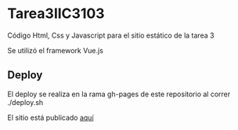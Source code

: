 # Tarea3IIC3103

Código Html, Css y Javascript para el sitio estático de la tarea 3

Se utilizó el framework Vue.js

## Deploy

El deploy se realiza en la rama gh-pages de este repositorio al correr ./deploy.sh

El sitio está publicado [aquí](https://dedarritchon.github.io/Tarea3IIC3103/)

